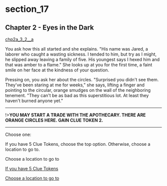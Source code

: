 
# section_17

## Chapter 2 - Eyes in the Dark

[chp2a_3_2__a](../../decomp/app/src/main/res/raw/chp2a_3_2__a.mp3 ':include :type=audio')

You ask how this all started and she explains. "His name was Jared, a laborer who caught a wasting sickness. I tended to him, but try as I might, he slipped away leaving a family of five. His youngest says I hexed him and that was amber to a flame." She looks up at you for the first time, a faint smile on her face at the kindness of your question.

Pressing on, you ask her about the circles. "Surprised you didn't see them. They've been staring at me for weeks," she says, lifting a finger and pointing to the circular, orange smudges on the wall of the neighboring tenement. "They can't be as bad as this superstitious lot. At least they haven't burned anyone yet."

---

!>**YOU MAY START A TRADE WITH THE APOTHECARY.  THERE ARE ORANGE CIRCLES HERE.  GAIN CLUE TOKEN 2.** 

---


Choose one:

If you have 5 Clue Tokens, choose the top option. Otherwise, choose a location to go to.

Choose a location to go to

[If you have 5 Clue Tokens](output/chapter2/section_34.md)

[Choose a location to go to](output/chapter2/section_99.md)


